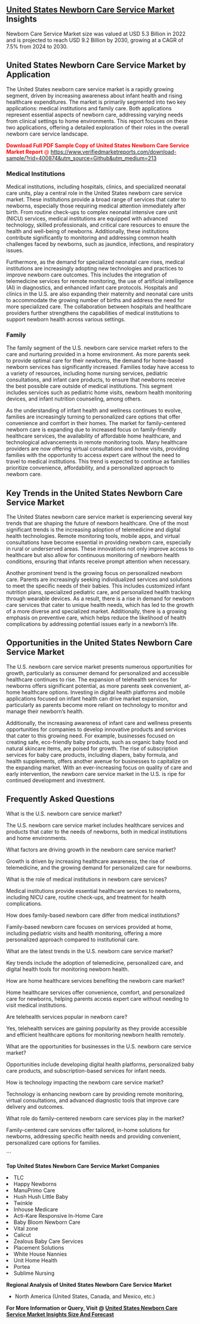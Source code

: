 <h2><a href="https://www.verifiedmarketreports.com/download-sample/?rid=400874&amp;utm_source=Github&amp;utm_medium=213" target="_blank">United States Newborn Care Service Market</a> Insights</h2><p>Newborn Care Service Market size was valued at USD 5.3 Billion in 2022 and is projected to reach USD 9.2 Billion by 2030, growing at a CAGR of 7.5% from 2024 to 2030.</p><p><h2>United States Newborn Care Service Market by Application</h2><p>The United States newborn care service market is a rapidly growing segment, driven by increasing awareness about infant health and rising healthcare expenditures. The market is primarily segmented into two key applications: medical institutions and family care. Both applications represent essential aspects of newborn care, addressing varying needs from clinical settings to home environments. This report focuses on these two applications, offering a detailed exploration of their roles in the overall newborn care service landscape. <p><span class=""><span style="color: #ff0000;"><strong>Download Full PDF Sample Copy of United States Newborn Care Service Market Report</strong> @ </span><a href="https://www.verifiedmarketreports.com/download-sample/?rid=400874&amp;utm_source=Github&amp;utm_medium=213" target="_blank">https://www.verifiedmarketreports.com/download-sample/?rid=400874&amp;utm_source=Github&amp;utm_medium=213</a></span></p></p><h3>Medical Institutions</h3><p>Medical institutions, including hospitals, clinics, and specialized neonatal care units, play a central role in the United States newborn care service market. These institutions provide a broad range of services that cater to newborns, especially those requiring medical attention immediately after birth. From routine check-ups to complex neonatal intensive care unit (NICU) services, medical institutions are equipped with advanced technology, skilled professionals, and critical care resources to ensure the health and well-being of newborns. Additionally, these institutions contribute significantly to monitoring and addressing common health challenges faced by newborns, such as jaundice, infections, and respiratory issues.</p><p>Furthermore, as the demand for specialized neonatal care rises, medical institutions are increasingly adopting new technologies and practices to improve newborn care outcomes. This includes the integration of telemedicine services for remote monitoring, the use of artificial intelligence (AI) in diagnostics, and enhanced infant care protocols. Hospitals and clinics in the U.S. are also expanding their maternity and neonatal care units to accommodate the growing number of births and address the need for more specialized care. The collaboration between hospitals and healthcare providers further strengthens the capabilities of medical institutions to support newborn health across various settings.</p><h3>Family</h3><p>The family segment of the U.S. newborn care service market refers to the care and nurturing provided in a home environment. As more parents seek to provide optimal care for their newborns, the demand for home-based newborn services has significantly increased. Families today have access to a variety of resources, including home nursing services, pediatric consultations, and infant care products, to ensure that newborns receive the best possible care outside of medical institutions. This segment includes services such as pediatric home visits, newborn health monitoring devices, and infant nutrition counseling, among others.</p><p>As the understanding of infant health and wellness continues to evolve, families are increasingly turning to personalized care options that offer convenience and comfort in their homes. The market for family-centered newborn care is expanding due to increased focus on family-friendly healthcare services, the availability of affordable home healthcare, and technological advancements in remote monitoring tools. Many healthcare providers are now offering virtual consultations and home visits, providing families with the opportunity to access expert care without the need to travel to medical institutions. This trend is expected to continue as families prioritize convenience, affordability, and a personalized approach to newborn care.</p><h2>Key Trends in the United States Newborn Care Service Market</h2><p>The United States newborn care service market is experiencing several key trends that are shaping the future of newborn healthcare. One of the most significant trends is the increasing adoption of telemedicine and digital health technologies. Remote monitoring tools, mobile apps, and virtual consultations have become essential in providing newborn care, especially in rural or underserved areas. These innovations not only improve access to healthcare but also allow for continuous monitoring of newborn health conditions, ensuring that infants receive prompt attention when necessary.</p><p>Another prominent trend is the growing focus on personalized newborn care. Parents are increasingly seeking individualized services and solutions to meet the specific needs of their babies. This includes customized infant nutrition plans, specialized pediatric care, and personalized health tracking through wearable devices. As a result, there is a rise in demand for newborn care services that cater to unique health needs, which has led to the growth of a more diverse and specialized market. Additionally, there is a growing emphasis on preventive care, which helps reduce the likelihood of health complications by addressing potential issues early in a newborn’s life.</p><h2>Opportunities in the United States Newborn Care Service Market</h2><p>The U.S. newborn care service market presents numerous opportunities for growth, particularly as consumer demand for personalized and accessible healthcare continues to rise. The expansion of telehealth services for newborns offers significant potential, as more parents seek convenient, at-home healthcare options. Investing in digital health platforms and mobile applications focused on infant health can drive market expansion, particularly as parents become more reliant on technology to monitor and manage their newborn’s health.</p><p>Additionally, the increasing awareness of infant care and wellness presents opportunities for companies to develop innovative products and services that cater to this growing need. For example, businesses focused on creating safe, eco-friendly baby products, such as organic baby food and natural skincare items, are poised for growth. The rise of subscription services for baby care products, including diapers, baby formula, and health supplements, offers another avenue for businesses to capitalize on the expanding market. With an ever-increasing focus on quality of care and early intervention, the newborn care service market in the U.S. is ripe for continued development and investment.</p><h2>Frequently Asked Questions</h2><p>What is the U.S. newborn care service market?</p><p>The U.S. newborn care service market includes healthcare services and products that cater to the needs of newborns, both in medical institutions and home environments.</p><p>What factors are driving growth in the newborn care service market?</p><p>Growth is driven by increasing healthcare awareness, the rise of telemedicine, and the growing demand for personalized care for newborns.</p><p>What is the role of medical institutions in newborn care services?</p><p>Medical institutions provide essential healthcare services to newborns, including NICU care, routine check-ups, and treatment for health complications.</p><p>How does family-based newborn care differ from medical institutions?</p><p>Family-based newborn care focuses on services provided at home, including pediatric visits and health monitoring, offering a more personalized approach compared to institutional care.</p><p>What are the latest trends in the U.S. newborn care service market?</p><p>Key trends include the adoption of telemedicine, personalized care, and digital health tools for monitoring newborn health.</p><p>How are home healthcare services benefiting the newborn care market?</p><p>Home healthcare services offer convenience, comfort, and personalized care for newborns, helping parents access expert care without needing to visit medical institutions.</p><p>Are telehealth services popular in newborn care?</p><p>Yes, telehealth services are gaining popularity as they provide accessible and efficient healthcare options for monitoring newborn health remotely.</p><p>What are the opportunities for businesses in the U.S. newborn care service market?</p><p>Opportunities include developing digital health platforms, personalized baby care products, and subscription-based services for infant needs.</p><p>How is technology impacting the newborn care service market?</p><p>Technology is enhancing newborn care by providing remote monitoring, virtual consultations, and advanced diagnostic tools that improve care delivery and outcomes.</p><p>What role do family-centered newborn care services play in the market?</p><p>Family-centered care services offer tailored, in-home solutions for newborns, addressing specific health needs and providing convenient, personalized care options for families.</p>```</p><p><strong>Top United States Newborn Care Service Market Companies</strong></p><div data-test-id=""><p><li>TLC</li><li> Happy Newborns</li><li> ManuPrimo Care</li><li> Hush Hush Little Baby</li><li> Twinkle</li><li> Inhouse Medicare</li><li> Acti-Kare Responsive In-Home Care</li><li> Baby Bloom Newborn Care</li><li> Vital zone</li><li> Calicut</li><li> Zealous Baby Care Services</li><li> Placement Solutions</li><li> White House Nannies</li><li> Unit Home Health</li><li> Portea</li><li> Sublime Nursing</li></p><div><strong>Regional Analysis of&nbsp;United States Newborn Care Service Market</strong></div><ul><li dir="ltr"><p dir="ltr">North America&nbsp;(United States, Canada, and Mexico, etc.)</p></li></ul><p><strong>For More Information or Query, Visit @&nbsp;</strong><strong><a href="https://www.verifiedmarketreports.com/product/newborn-care-service-market/?utm_source=Github&amp;utm_medium=213" target="_blank">United States Newborn Care Service Market Insights Size And Forecast</a></strong></p></div>
